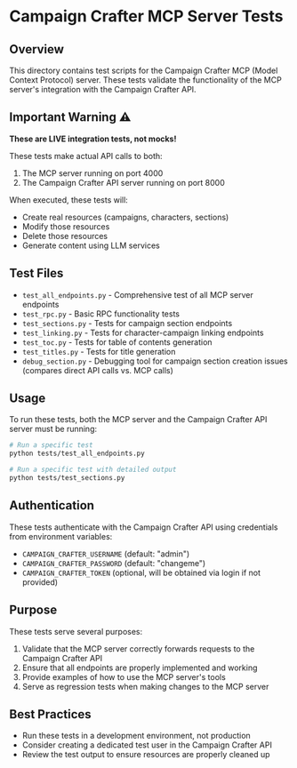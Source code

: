 # Campaign Crafter MCP Server Tests

## Overview

This directory contains test scripts for the Campaign Crafter MCP (Model Context Protocol) server. These tests validate the functionality of the MCP server's integration with the Campaign Crafter API.

## Important Warning ⚠️

**These are LIVE integration tests, not mocks!**

These tests make actual API calls to both:
1. The MCP server running on port 4000
2. The Campaign Crafter API server running on port 8000

When executed, these tests will:
- Create real resources (campaigns, characters, sections)
- Modify those resources
- Delete those resources
- Generate content using LLM services

## Test Files

- `test_all_endpoints.py` - Comprehensive test of all MCP server endpoints
- `test_rpc.py` - Basic RPC functionality tests
- `test_sections.py` - Tests for campaign section endpoints
- `test_linking.py` - Tests for character-campaign linking endpoints
- `test_toc.py` - Tests for table of contents generation
- `test_titles.py` - Tests for title generation
- `debug_section.py` - Debugging tool for campaign section creation issues (compares direct API calls vs. MCP calls)

## Usage

To run these tests, both the MCP server and the Campaign Crafter API server must be running:

```bash
# Run a specific test
python tests/test_all_endpoints.py

# Run a specific test with detailed output
python tests/test_sections.py
```

## Authentication

These tests authenticate with the Campaign Crafter API using credentials from environment variables:
- `CAMPAIGN_CRAFTER_USERNAME` (default: "admin")
- `CAMPAIGN_CRAFTER_PASSWORD` (default: "changeme")
- `CAMPAIGN_CRAFTER_TOKEN` (optional, will be obtained via login if not provided)

## Purpose

These tests serve several purposes:
1. Validate that the MCP server correctly forwards requests to the Campaign Crafter API
2. Ensure that all endpoints are properly implemented and working
3. Provide examples of how to use the MCP server's tools
4. Serve as regression tests when making changes to the MCP server

## Best Practices

- Run these tests in a development environment, not production
- Consider creating a dedicated test user in the Campaign Crafter API
- Review the test output to ensure resources are properly cleaned up